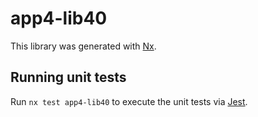 # app4-lib40

This library was generated with [Nx](https://nx.dev).

## Running unit tests

Run `nx test app4-lib40` to execute the unit tests via [Jest](https://jestjs.io).
